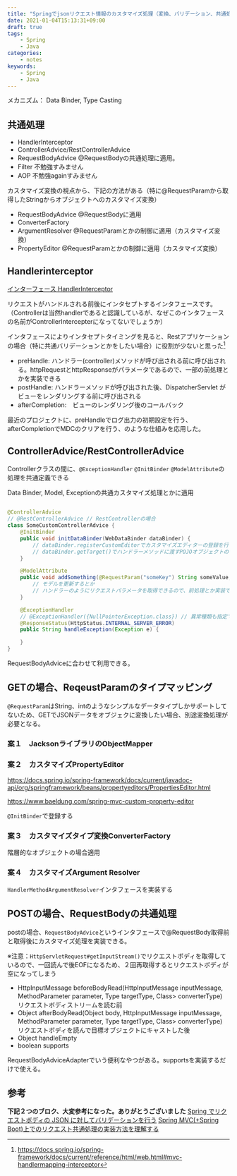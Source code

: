 ```yaml
---
title: "Springでjsonリクエスト情報のカスタマイズ処理（変換、バリデーション、共通処理）"
date: 2021-01-04T15:13:31+09:00
draft: true
tags:
    - Spring
    - Java
categories:
    - notes
keywords:
    - Spring
    - Java
---
```


メカニズム：
Data Binder, Type Casting

## 共通処理

* HandlerInterceptor
* ControllerAdvice/RestControllerAdvice
* RequestBodyAdvice @RequestBodyの共通処理に適用。
* Filter 不勉強すみません
* AOP 不勉強againすみません


カスタマイズ変換の視点から、下記の方法がある（特に@RequestParamから取得したStringからオブジェクトへのカスタマイズ変換）
* RequestBodyAdvice @RequestBodyに適用
* ConverterFactory
* ArgumentResolver @RequestParamとかの制御に適用（カスタマイズ変換）
* PropertyEditor @RequestParamとかの制御に適用（カスタマイズ変換）


## Handlerinterceptor

[インターフェース HandlerInterceptor](https://spring.pleiades.io/spring-framework/docs/current/javadoc-api/org/springframework/web/servlet/HandlerInterceptor.html)


リクエストがハンドルされる前後にインタセプトするインタフェースです。（Controllerは当然handlerであると認識しているが、なぜこのインタフェースの名前がControllerIntercepterになってないでしょうか）

インタフェースによりインタセプトタイミングを見ると、Restアプリケーションの場合（特に共通バリデーションとかをしたい場合）に役割が少ないと思った[^1]

* preHandle: ハンドラー(controller)メソッドが呼び出される前に呼び出される。httpRequestとhttpResponseがパラメータであるので、一部の前処理とかを実装できる
* postHandle: ハンドラーメソッドが呼び出された後、DispatcherServlet がビューをレンダリングする前に呼び出される
* afterCompletion:　ビューのレンダリング後のコールバック

最近のプロジェクトに、preHandleでログ出力の初期設定を行う、afterCompletionでMDCのクリアを行う、のような仕組みを応用した。


## ControllerAdvice/RestControllerAdvice

Controllerクラスの間に、`@ExceptionHandler` `@InitBinder` `@ModelAttribute`の処理を共通定義できる

Data Binder, Model, Exceptionの共通カスタマイズ処理とかに適用

```java

@ControllerAdvice
// @RestControllerAdvice // RestControllerの場合
class SomeCustomControllerAdvice {
    @InitBinder
    public void initDataBinder(WebDataBinder dataBinder) {
        // dataBinder.registerCustomEditorでカスタマイズエディターの登録を行ったり
        // dataBinder.getTarget()でハンドラーメソッドに渡すPOJOオブジェクトのインスタンスも取得できる
    }

    @ModelAttribute
    public void addSomething(@RequestParam("someKey") String someValue, Model model) {
        // モデルを更新するとか
        // ハンドラーのようにリクエストパラメータを取得できるので、前処理とか実装できる
    }

    @ExceptionHandler
    // @ExceptionHandler({NullPointerException.class}) // 異常種類も指定できる
    @ResponseStatus(HttpStatus.INTERNAL_SERVER_ERROR)
    public String handleException(Exception e) {

    }
}
```

RequestBodyAdviceに合わせて利用できる。

## GETの場合、ReqeustParamのタイプマッピング

`@RequestParam`はString、intのようなシンプルなデータタイプしかサポートしてないため、GETでJSONデータをオブジェクに変換したい場合、別途変換処理が必要となる。

### 案１　JacksonライブラリのObjectMapper

### 案２　カスタマイズPropertyEditor

https://docs.spring.io/spring-framework/docs/current/javadoc-api/org/springframework/beans/propertyeditors/PropertiesEditor.html

https://www.baeldung.com/spring-mvc-custom-property-editor

`@InitBinder`で登録する


### 案３　カスタマイズタイプ変換ConverterFactory

階層的なオブジェクトの場合適用

### 案４　カスタマイズArgument Resolver

`HandlerMethodArgumentResolver`インタフェースを実装する

## POSTの場合、RequestBodyの共通処理




postの場合、`RequestBodyAdvice`というインタフェースで@RequestBody取得前と取得後にカスタマイズ処理を実装できる。

※注意：`HttpServletRequest#getInputStream()`でリクエストボディを取得しているので、一回読んで後EOFになるため、２回再取得するとリクエストボディが空になってしまう

* HttpInputMessage beforeBodyRead(HttpInputMessage inputMessage, MethodParameter parameter, Type targetType, Class<? extends HttpMessageConverter<?>> converterType)　リクエストボディストリームを読む前
* Object afterBodyRead(Object body, HttpInputMessage inputMessage, MethodParameter parameter, Type targetType, Class<? extends HttpMessageConverter<?>> converterType)　リクエストボディを読んで目標オブジェクトにキャストした後
* Object handleEmpty
* boolean supports

RequestBodyAdviceAdapterでいう便利なやつがある。supportsを実装するだけで使える。




## 参考

**下記２つのブロク、大変参考になった。ありがとうございました**
[Spring でリクエストボディの JSON に対してバリデーションを行う](https://tyru.hatenablog.com/entry/2016/10/14/021333)
[Spring MVC(+Spring Boot)上でのリクエスト共通処理の実装方法を理解する](https://qiita.com/kazuki43zoo/items/757b557c05f548c6c5db)



[^1]: https://docs.spring.io/spring-framework/docs/current/reference/html/web.html#mvc-handlermapping-interceptor